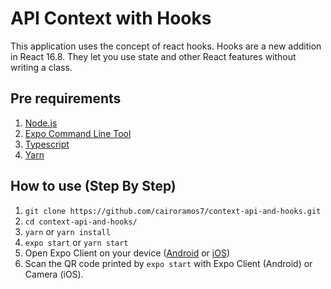 # API Context with Hooks

This application uses the concept of react hooks.
Hooks are a new addition in React 16.8. They let you use state and other React features without writing a class.

## Pre requirements

1. [Node.js](https://nodejs.org/)
2. [Expo Command Line Tool](https://docs.expo.io/get-started/installation/)
3. [Typescript](https://www.typescriptlang.org/index.html#download-links)
4. [Yarn](https://yarnpkg.com/getting-started/install)

## How to use (Step By Step)

1. `git clone https://github.com/cairoramos7/context-api-and-hooks.git`
2. `cd context-api-and-hooks/`
3. `yarn` or `yarn install`
4. `expo start` or `yarn start`
5. Open Expo Client on your device ([Android](https://play.google.com/store/apps/details?id=host.exp.exponent&referrer=www) or [iOS](https://itunes.apple.com/app/apple-store/id982107779))
6. Scan the QR code printed by `expo start` with Expo Client (Android) or Camera (iOS). 